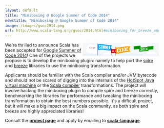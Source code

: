 ```yaml
---
layout: default
title: "Miniboxing @ Google Summer of Code 2014"
newstitle: "Miniboxing @ Google Summer of Code 2014"
image: /images/gsoc2014.png
url: http://www.scala-lang.org/gsoc/2014.html#miniboxing_for_breeze_and_spire
---
```


<!-- jekyll don't be stupid -->

<img align="right" src="/images/gsoc2014.png"/>

We're thrilled to announce Scala has been accepted for [Google Summer of Code 2014](https://www.google-melange.com/gsoc/homepage/google/gsoc2014)! One of the projects we propose is to develop the miniboxing plugin: namely to help port the [spire](https://github.com/non/spire) and [breeze](http://www.scalanlp.org/) libraries to use the miniboxing transformation.

Applicants should be familiar with the Scala compiler and/or JVM bytecode and should not be scared of digging into the internals of the [HotSpot Java virtual machine](https://wiki.openjdk.java.net/display/HotSpot/Main) or the [Scala compiler](https://github.com/scala/scala) transformations. The project will involve hacking the miniboxing plugin to compile spire and breeze correctly, benchmarking the libraries for performance and tweaking the miniboxing transformation to obtain the best numbers possible. It's a difficult project, but it will make a big impact on the Scala community, as both spire and breeze are highly appreciated libraries!

Consult the [**project page**](http://www.scala-lang.org/gsoc/2014.html#miniboxing_for_breeze_and_spire) and apply by emailing to [**scala-language**](https://groups.google.com/forum/#!forum/scala-language). 
